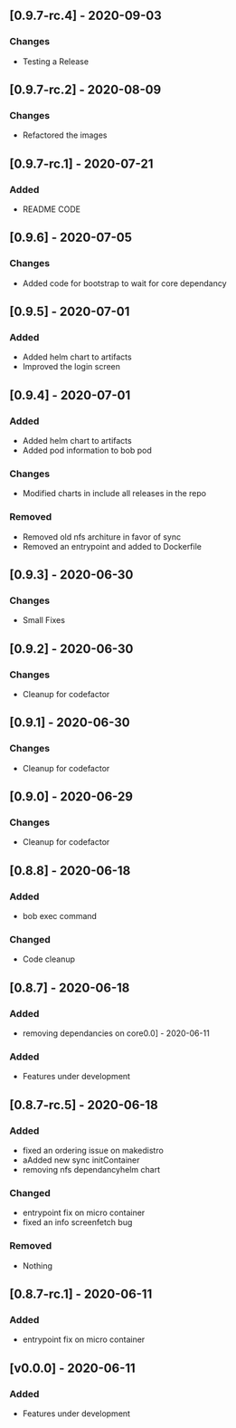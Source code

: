 ## [0.9.7-rc.4] - 2020-09-03
### Changes
- Testing a Release

## [0.9.7-rc.2] - 2020-08-09
### Changes
- Refactored the images

## [0.9.7-rc.1] - 2020-07-21
### Added
- README CODE

## [0.9.6] - 2020-07-05
### Changes
- Added code for bootstrap to wait for core dependancy

## [0.9.5] - 2020-07-01
### Added
- Added helm chart to artifacts
- Improved the login screen

## [0.9.4] - 2020-07-01
### Added
- Added helm chart to artifacts
- Added pod information to bob pod
### Changes
- Modified charts in include all releases in the repo
###  Removed
- Removed old nfs architure in favor of sync
- Removed an entrypoint and added to Dockerfile

## [0.9.3] - 2020-06-30
### Changes
- Small Fixes

## [0.9.2] - 2020-06-30
### Changes
- Cleanup for codefactor

## [0.9.1] - 2020-06-30
### Changes
- Cleanup for codefactor

## [0.9.0] - 2020-06-29
### Changes
- Cleanup for codefactor

## [0.8.8] - 2020-06-18
### Added
- bob exec command

### Changed
- Code cleanup

## [0.8.7] - 2020-06-18
### Added
- removing dependancies on core0.0] - 2020-06-11
### Added
- Features under development

## [0.8.7-rc.5] - 2020-06-18
### Added
- fixed an ordering issue on makedistro
- aAdded new sync initContainer
- removing nfs dependancyhelm chart

### Changed
- entrypoint fix on micro container
- fixed an info screenfetch bug

### Removed
- Nothing

## [0.8.7-rc.1] - 2020-06-11
### Added
- entrypoint fix on micro container

## [v0.0.0] - 2020-06-11
### Added
- Features under development
<!--stackedit_data:
eyJoaXN0b3J5IjpbNDU4ODk0MjIxXX0=
-->
